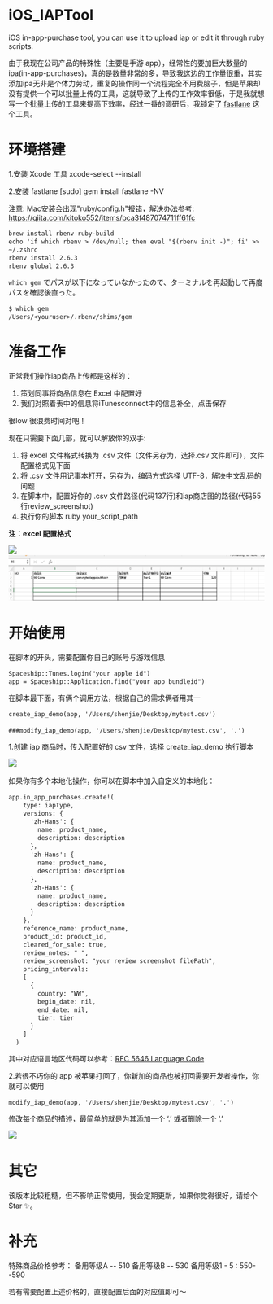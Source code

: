# iOS_IAPTool
iOS in-app-purchase tool, you can use it to upload iap or edit it through ruby scripts.

由于我现在公司产品的特殊性（主要是手游 app），经常性的要加巨大数量的 ipa(in-app-purchases)，真的是数量非常的多，导致我这边的工作量很重，其实添加ipa无非是个体力劳动，重复的操作同一个流程完全不用费脑子，但是苹果却没有提供一个可以批量上传的工具，这就导致了上传的工作效率很低，于是我就想写一个批量上传的工具来提高下效率，经过一番的调研后，我锁定了 [fastlane](https://github.com/fastlane/fastlane) 这个工具。

# 环境搭建

1.安装 Xcode 工具
xcode-select --install

2.安装 fastlane
[sudo] gem install fastlane -NV

注意: Mac安装会出现"ruby/config.h"报错，解决办法参考: https://qiita.com/kitoko552/items/bca3f487074711ff61fc

```shell
brew install rbenv ruby-build
echo 'if which rbenv > /dev/null; then eval "$(rbenv init -)"; fi' >> ~/.zshrc 
rbenv install 2.6.3
rbenv global 2.6.3
```

`which gem` でパスが以下になっていなかったので、ターミナルを再起動して再度パスを確認後直った。

```shell
$ which gem
/Users/<youruser>/.rbenv/shims/gem
```



# 准备工作

正常我们操作iap商品上传都是这样的：
1. 策划同事将商品信息在 Excel 中配置好
2. 我们对照着表中的信息将iTunesconnect中的信息补全，点击保存

很low 很浪费时间对吧！

现在只需要下面几部，就可以解放你的双手:
1. 将 excel 文件格式转换为 .csv 文件（文件另存为，选择.csv 文件即可），文件配置格式见下面
2. 将 .csv 文件用记事本打开，另存为，编码方式选择 UTF-8，解决中文乱码的问题
3. 在脚本中，配置好你的 .csv 文件路径(代码137行)和iap商店图的路径(代码55行review_screenshot)
4. 执行你的脚本 ruby your_script_path 

**注：excel 配置格式**

<img src="https://github.com/xiongdi9456/iOS_IAPTool/blob/master/screenshot/screenshot3.png">


<img src="https://github.com/xiongdi9456/iOS_IAPTool/blob/master/screenshot/screenshot4.png">

# 开始使用
在脚本的开头，需要配置你自己的账号与游戏信息
```
Spaceship::Tunes.login("your apple id")
app = Spaceship::Application.find("your app bundleid")
```

在脚本最下面，有俩个调用方法，根据自己的需求俩者用其一
```
create_iap_demo(app, '/Users/shenjie/Desktop/mytest.csv')

###modify_iap_demo(app, '/Users/shenjie/Desktop/mytest.csv', '.')
```
1.创建 iap 商品时，传入配置好的 csv 文件，选择 create_iap_demo 执行脚本

<img src="https://github.com/xiongdi9456/iOS_IAPTool/blob/master/screenshot/screenshot1.png">

如果你有多个本地化操作，你可以在脚本中加入自定义的本地化：
```
app.in_app_purchases.create!(
    type: iapType, 
    versions: {
      'zh-Hans': {
        name: product_name,
        description: description
      }，
      'zh-Hans': {
        name: product_name,
        description: description
      }，
      'zh-Hans': {
        name: product_name,
        description: description
      }
    },
    reference_name: product_name,
    product_id: product_id,
    cleared_for_sale: true,
    review_notes: " ",
    review_screenshot: "your review screenshot filePath", 
    pricing_intervals: 
    [
      {
        country: "WW",
        begin_date: nil,
        end_date: nil,
        tier: tier
      }
    ]  
  )
```

其中对应语言地区代码可以参考：[RFC 5646 Language Code](https://help.apple.com/asc/appsspec/en.lproj/static.html#itce40fff472)


2.若很不巧你的 app 被苹果打回了，你新加的商品也被打回需要开发者操作，你就可以使用
```
modify_iap_demo(app, '/Users/shenjie/Desktop/mytest.csv', '.')
```
修改每个商品的描述，最简单的就是为其添加一个 ‘.’ 或者删除一个 ‘.’

<img src="https://github.com/xiongdi9456/iOS_IAPTool/blob/master/screenshot/screenshot2.png">

# 其它

该版本比较粗糙，但不影响正常使用，我会定期更新，如果你觉得很好，请给个 Star ✨。

# 补充

特殊商品价格参考：
备用等级A -- 510
备用等级B -- 530
备用等级1 - 5 : 550--590

若有需要配置上述价格的，直接配置后面的对应值即可～
